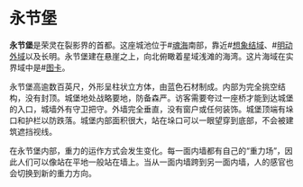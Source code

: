 # 永节堡
**永节堡**是荣灵在裂影界的首都。这座城池位于#[魂海](locations/sea-of-souls)南部，靠近#[想象结域](locations/nexus-of-imagination)、#[明动外域](locations/expanse-of-vibrance)以及长明。永节堡建在悬崖之上，向北俯瞰着星域浅滩的海湾。这片海域在实界域中是#[图卡](locations/tukar)。

永节堡高逾数百英尺，外形呈柱状立方体，由蓝色石材制成。内部为完全挑空结构，没有封顶。城堡地处战略要地，防备森严。访客需要夸过一座桥才能到达城堡的入口，城墙外有守卫把守。外墙完全垂直，没有窗户或任何装饰。城堡顶端有垛口和护栏以防跌落。城堡内部面积很大，站在垛口可以一眼望穿到底部，不会被建筑遮挡视线。

在永节堡内部，重力的运作方式会发生变化。每一面内墙都有自己的“重力场”，因此人们可以像站在平地一般站在墙上。当从一面内墙跨到另一面内墙，人的感官也会切换到新的重力方向。